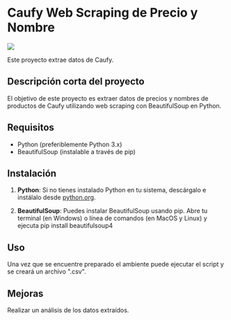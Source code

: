 # Caufy Web Scraping de Precio y Nombre

![]([https://www.google.com/imgres?q=caufy&imgurl=https%3A%2F%2Fcaufy.com.ar%2Fwp-content%2Fuploads%2F2023%2F07%2FCAUFY-Logo-Google-Play-Store-Graphic-1024x500-1.png&imgrefurl=https%3A%2F%2Fcaufy.com.ar%2F&docid=FANi7SKwZCYxeM&tbnid=jDMjyOwgrPPuKM&vet=12ahUKEwib5vXi7bKFAxXMrJUCHXaWDOQQM3oECGQQAA..i&w=1024&h=500&hcb=2&ved=2ahUKEwib5vXi7bKFAxXMrJUCHXaWDOQQM3oECGQQAA](https://caufy.com.ar/wp-content/uploads/2023/07/CAUFY-Logo-Google-Play-Store-Graphic-1024x500-1.png))

Este proyecto extrae datos de Caufy.

## Descripción corta del proyecto

El objetivo de este proyecto es extraer datos de precios y nombres de productos de Caufy utilizando web scraping con BeautifulSoup en Python.

## Requisitos

- Python (preferiblemente Python 3.x)
- BeautifulSoup (instalable a través de pip)

## Instalación

1. **Python**: Si no tienes instalado Python en tu sistema, descárgalo e instálalo desde [python.org](https://www.python.org/).

2. **BeautifulSoup**: Puedes instalar BeautifulSoup usando pip. Abre tu terminal (en Windows) o línea de comandos (en MacOS y Linux) y ejecuta pip install beautifulsoup4

## Uso

Una vez que se encuentre preparado el ambiente puede ejecutar el script y se creará un archivo ".csv". 

## Mejoras

Realizar un análisis de los datos extraídos.
